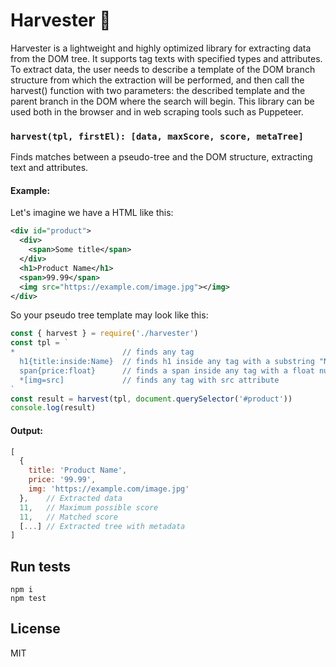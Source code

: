 # Harvester 🚜

Harvester is a lightweight and highly optimized library for extracting data from the DOM tree. It supports tag texts with specified types and attributes. To extract data, the user needs to describe a template of the DOM branch structure from which the extraction will be performed, and then call the harvest() function with two parameters: the described template and the parent branch in the DOM where the search will begin. This library can be used both in the browser and in web scraping tools such as Puppeteer.

### `harvest(tpl, firstEl): [data, maxScore, score, metaTree]`

Finds matches between a pseudo-tree and the DOM structure, extracting text and attributes.

#### Example:

Let's imagine we have a HTML like this:
```xml
<div id="product">
  <div>
    <span>Some title</span>
  </div>
  <h1>Product Name</h1>
  <span>99.99</span>
  <img src="https://example.com/image.jpg"></img>
</div>
```

So your pseudo tree template may look like this:
```js
const { harvest } = require('./harvester')
const tpl = `
*                        // finds any tag
  h1{title:inside:Name}  // finds h1 inside any tag with a substring "Name"
  span{price:float}      // finds a span inside any tag with a float number
  *[img=src]             // finds any tag with src attribute
`
const result = harvest(tpl, document.querySelector('#product'))
console.log(result)
```

#### Output:

```js
[
  {
    title: 'Product Name',
    price: '99.99',
    img: 'https://example.com/image.jpg'
  },    // Extracted data
  11,   // Maximum possible score
  11,   // Matched score
  [...] // Extracted tree with metadata
]
```

## Run tests
```
npm i
npm test
```

## License

MIT
